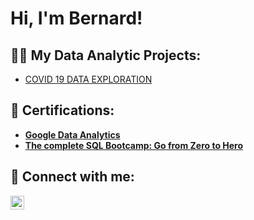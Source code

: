 <h1>Hi, I'm Bernard! </h1>

<h2>👨‍💻 My Data Analytic Projects:</h2>

- [COVID 19 DATA EXPLORATION](https://github.com/beshungh/SQL-Scripts-/blob/main/COVID%2019%20Portfolio%20Project%20Scripts-%20Data%20Exploration.sql)

<h2> 📄 Certifications:</h2>

- <b>[Google Data Analytics](https://coursera.org/verify/professional-cert/5Z6L543VYRMK)
- <b>[The complete SQL Bootcamp: Go from Zero to Hero](https://www.udemy.com/certificate/UC-06df5cc1-5137-40c9-b648-db14b3655caa/?utm_campaign=email&utm_medium=email&utm_source=sendgrid.com)
<h2> 🤳 Connect with me:</h2>


[<img align="left" alt="bernard-eshun-a12b85233 | LinkedIn" width="22px" src="https://cdn.jsdelivr.net/npm/simple-icons@v3/icons/linkedin.svg" />][linkedin]



[linkedin]: https://www.linkedin.com/in/bernard-eshun-a12b85233


